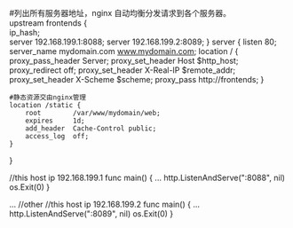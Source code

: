 #列出所有服务器地址，nginx 自动均衡分发请求到各个服务器。  
upstream frontends {    
    ip_hash;  
    server 192.168.199.1:8088;
    server 192.168.199.2:8089;
}
server {
    listen      80; 
    server_name mydomain.com www.mydomain.com;
    location / {
        proxy_pass_header Server;
        proxy_set_header Host $http_host;
        proxy_redirect off;
        proxy_set_header X-Real-IP $remote_addr;
        proxy_set_header X-Scheme $scheme;
        proxy_pass http://frontends;
    }
     
    #静态资源交由nginx管理
    location /static {
        root        /var/www/mydomain/web;
        expires     1d;
        add_header  Cache-Control public;
        access_log  off;
    }
}

//this host ip 192.168.199.1
func main() {
    ...
    http.ListenAndServe(":8088", nil)
    os.Exit(0)
}
 
...
//other
//this host ip 192.168.199.2
func main() {
    ...
    http.ListenAndServe(":8089", nil)
    os.Exit(0)
}